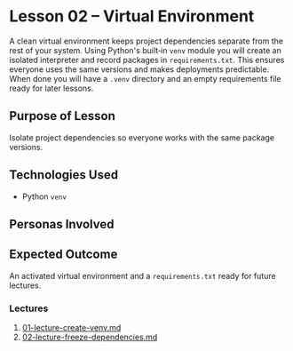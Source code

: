 # Lesson 02 – Virtual Environment

A clean virtual environment keeps project dependencies separate from the rest of
your system. Using Python's built‑in `venv` module you will create an isolated
interpreter and record packages in `requirements.txt`. This ensures everyone
uses the same versions and makes deployments predictable. When done you will
have a `.venv` directory and an empty requirements file ready for later lessons.

## Purpose of Lesson

Isolate project dependencies so everyone works with the same package versions.

## Technologies Used

- Python `venv`

## Personas Involved


## Expected Outcome

An activated virtual environment and a `requirements.txt` ready for future lectures.

### Lectures

1. [01-lecture-create-venv.md](01-lecture-create-venv.md)
2. [02-lecture-freeze-dependencies.md](02-lecture-freeze-dependencies.md)
